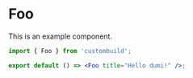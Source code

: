 # Foo

This is an example component.

```jsx
import { Foo } from 'custombuild';

export default () => <Foo title="Hello dumi!" />;
```
